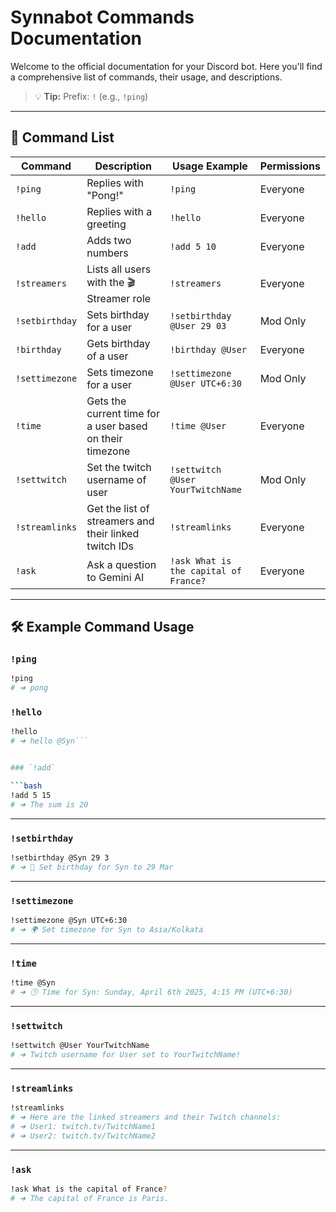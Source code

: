 # Synnabot Commands Documentation

Welcome to the official documentation for your Discord bot. Here you'll find a comprehensive list of commands, their usage, and descriptions.

> 💡 **Tip:** Prefix: `!` (e.g., `!ping`)

---

## 📜 Command List

| Command         | Description                                              | Usage Example                              | Permissions |
|-----------------|----------------------------------------------------------|--------------------------------------------|-------------|
| `!ping`         | Replies with "Pong!"                                     | `!ping`                                    | Everyone    |
| `!hello`        | Replies with a greeting                                  | `!hello`                                   | Everyone    |
| `!add`          | Adds two numbers                                         | `!add 5 10`                                | Everyone    |
| `!streamers`    | Lists all users with the 🎬 Streamer role                | `!streamers`                               | Everyone    |
| `!setbirthday`  | Sets birthday for a user                                 | `!setbirthday @User 29 03`                 | Mod Only    |
| `!birthday`     | Gets birthday of a user                                  | `!birthday @User`                          | Everyone    |
| `!settimezone`  | Sets timezone for a user                                 | `!settimezone @User UTC+6:30`              | Mod Only    |
| `!time`         | Gets the current time for a user based on their timezone | `!time @User`                              | Everyone    |
| `!settwitch`    | Set the twitch username of user                          | `!settwitch @User YourTwitchName`          | Mod Only    |
| `!streamlinks`  | Get the list of streamers and their linked twitch IDs    | `!streamlinks`                             | Everyone    |
| `!ask`          | Ask a question to Gemini AI                              | `!ask What is the capital of France?`      | Everyone    |

---

## 🛠️ Example Command Usage

### `!ping`

```bash
!ping
# ➜ pong
```

### `!hello`

```bash
!hello
# ➜ hello @Syn```


### `!add`

```bash
!add 5 15
# ➜ The sum is 20
```

---

### `!setbirthday`

```bash
!setbirthday @Syn 29 3
# ➜ 🎉 Set birthday for Syn to 29 Mar
```

---

### `!settimezone`

```bash
!settimezone @Syn UTC+6:30
# ➜ 🌍 Set timezone for Syn to Asia/Kolkata
```

---

### `!time`

```bash
!time @Syn
# ➜ 🕒 Time for Syn: Sunday, April 6th 2025, 4:15 PM (UTC+6:30)
```

---

### `!settwitch`

```bash
!settwitch @User YourTwitchName
# ➜ Twitch username for User set to YourTwitchName!
```

---

### `!streamlinks`

```bash
!streamlinks
# ➜ Here are the linked streamers and their Twitch channels:
# ➜ User1: twitch.tv/TwitchName1
# ➜ User2: twitch.tv/TwitchName2
```

---

### `!ask`

```bash
!ask What is the capital of France?
# ➜ The capital of France is Paris.
```
